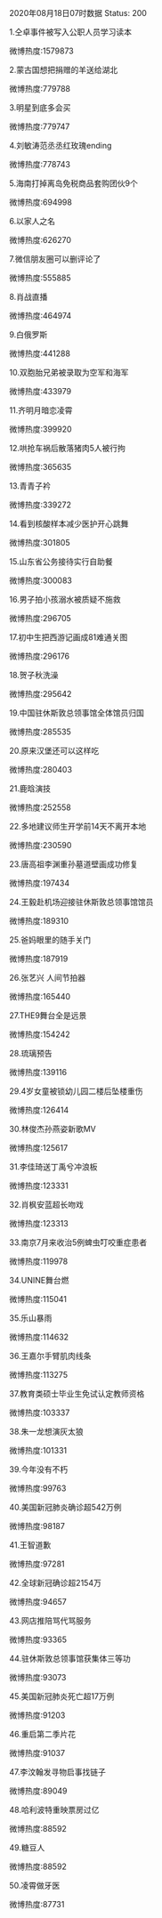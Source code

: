 2020年08月18日07时数据
Status: 200

1.仝卓事件被写入公职人员学习读本

微博热度:1579873

2.蒙古国想把捐赠的羊送给湖北

微博热度:779788

3.明星到底多会买

微博热度:779747

4.刘敏涛范丞丞红玫瑰ending

微博热度:778743

5.海南打掉离岛免税商品套购团伙9个

微博热度:694998

6.以家人之名

微博热度:626270

7.微信朋友圈可以删评论了

微博热度:555885

8.肖战直播

微博热度:464974

9.白俄罗斯

微博热度:441288

10.双胞胎兄弟被录取为空军和海军

微博热度:433979

11.齐明月暗恋凌霄

微博热度:399920

12.哄抢车祸后散落猪肉5人被行拘

微博热度:365635

13.青青子衿

微博热度:339272

14.看到核酸样本减少医护开心跳舞

微博热度:301805

15.山东省公务接待实行自助餐

微博热度:300083

16.男子拍小孩溺水被质疑不施救

微博热度:296705

17.初中生把西游记画成81难通关图

微博热度:296176

18.贺子秋洗澡

微博热度:295642

19.中国驻休斯敦总领事馆全体馆员归国

微博热度:285535

20.原来汉堡还可以这样吃

微博热度:280403

21.鹿晗演技

微博热度:252558

22.多地建议师生开学前14天不离开本地

微博热度:230590

23.唐高祖李渊重孙墓道壁画成功修复

微博热度:197434

24.王毅赴机场迎接驻休斯敦总领事馆馆员

微博热度:189310

25.爸妈眼里的随手关门

微博热度:187919

26.张艺兴 人间节拍器

微博热度:165440

27.THE9舞台全是远景

微博热度:154242

28.琉璃预告

微博热度:139116

29.4岁女童被锁幼儿园二楼后坠楼重伤

微博热度:126414

30.林俊杰孙燕姿新歌MV

微博热度:125617

31.李佳琦送丁禹兮冲浪板

微博热度:123331

32.肖枫安蓝超长吻戏

微博热度:123313

33.南京7月来收治5例蜱虫叮咬重症患者

微博热度:119978

34.UNINE舞台燃

微博热度:115041

35.乐山暴雨

微博热度:114632

36.王嘉尔手臂肌肉线条

微博热度:113275

37.教育类硕士毕业生免试认定教师资格

微博热度:103337

38.朱一龙想演灰太狼

微博热度:101331

39.今年没有不朽

微博热度:99763

40.美国新冠肺炎确诊超542万例

微博热度:98187

41.王智道歉

微博热度:97281

42.全球新冠确诊超2154万

微博热度:94657

43.网店推陪骂代骂服务

微博热度:93365

44.驻休斯敦总领事馆获集体三等功

微博热度:93073

45.美国新冠肺炎死亡超17万例

微博热度:91203

46.重启第二季片花

微博热度:91037

47.李汶翰发寻物启事找链子

微博热度:89049

48.哈利波特重映票房过亿

微博热度:88592

49.糖豆人

微博热度:88592

50.凌霄做牙医

微博热度:87731

